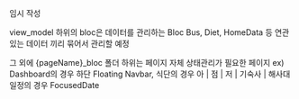 임시 작성

view_model 하위의 bloc은 데이터를 관리하는 Bloc
Bus, Diet, HomeData 등 연관 있는 데이터 끼리 묶어서 관리할 예정

그 외에 {pageName}_bloc 폴더 하위는 페이지 자체 상태관리가 필요한 페이지
ex) Dashboard의 경우 하단 Floating Navbar,
    식단의 경우 아 | 점 | 저 | 기숙사 | 해사대
    일정의 경우 FocusedDate